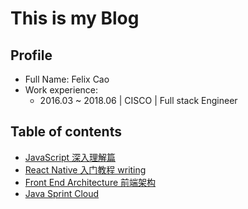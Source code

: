# This is my Blog

## Profile
- Full Name: Felix Cao
- Work experience:
    - 2016.03 ~ 2018.06 | CISCO | Full stack Engineer

## Table of contents

- [JavaScript 深入理解篇](https://github.com/felix-cao/Blog/blob/master/JavaScript.md)
- [React Native 入门教程 writing](https://github.com/felix-cao/Blog/blob/master/react-native-tutorial.md)
- [Front End Architecture 前端架构](https://github.com/felix-cao/Blog/blob/master/architecture-front-end.md)
- [Java Sprint Cloud](https://github.com/felix-cao/Blog/blob/master/sprint-cloud.md)
